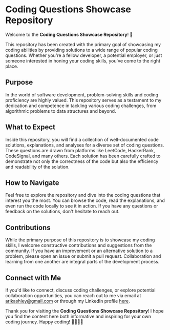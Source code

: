 # Coding Questions Showcase Repository

Welcome to the **Coding Questions Showcase Repository**! 🚀

This repository has been created with the primary goal of showcasing my coding abilities by providing solutions to a wide range of popular coding questions. Whether you're a fellow developer, a potential employer, or just someone interested in honing your coding skills, you've come to the right place.

## Purpose

In the world of software development, problem-solving skills and coding proficiency are highly valued. This repository serves as a testament to my dedication and competence in tackling various coding challenges, from algorithmic problems to data structures and beyond.

## What to Expect

Inside this repository, you will find a collection of well-documented code solutions, explanations, and analyses for a diverse set of coding questions. These questions are drawn from platforms like LeetCode, HackerRank, CodeSignal, and many others. Each solution has been carefully crafted to demonstrate not only the correctness of the code but also the efficiency and readability of the solution.

## How to Navigate

Feel free to explore the repository and dive into the coding questions that interest you the most. You can browse the code, read the explanations, and even run the code locally to see it in action. If you have any questions or feedback on the solutions, don't hesitate to reach out.

## Contributions

While the primary purpose of this repository is to showcase my coding skills, I welcome constructive contributions and suggestions from the community. If you have an improvement or an alternative solution to a problem, please open an issue or submit a pull request. Collaboration and learning from one another are integral parts of the development process.

## Connect with Me

If you'd like to connect, discuss coding challenges, or explore potential collaboration opportunities, you can reach out to me via email at [arikashley@gmail.com](arikashley@gmail.com) or through my LinkedIn profile [here](https://www.linkedin.com/in/ashley-arik-7304011a1/).

Thank you for visiting the **Coding Questions Showcase Repository**! I hope you find the content here both informative and inspiring for your own coding journey. Happy coding! 👩‍💻👨‍💻
